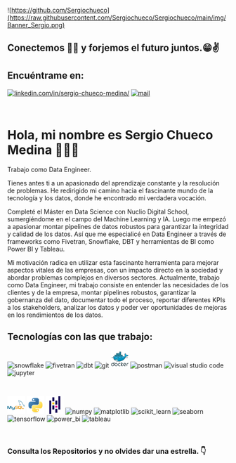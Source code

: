 ![https://github.com/Sergiochueco](https://raw.githubusercontent.com/Sergiochueco/Sergiochueco/main/img/Banner_Sergio.png)

## Conectemos 👨‍💻 y forjemos el futuro juntos.😁✌
## Encuéntrame en:

<p align="left">
    <div>
    <a href="https://www.linkedin.com/in/sergio-chueco-medina/" target="blank"><img align="center" src="https://www.vectorlogo.zone/logos/linkedin/linkedin-icon.svg" alt="linkedin.com/in/sergio-chueco-medina/" height="30" width="40" /></a> 
    <a href="mailto:sergiochuecomedina@gmail.com?Subject=Hola%20Sergio%20nos%20gustaría%20conocerte" target="blank"><img align="center" src="https://www.vectorlogo.zone/logos/gmail/gmail-icon.svg" height="35" width="35px" alt="mail"></a> 
    <div/>
</p>
<br>

# Hola, mi nombre es Sergio Chueco Medina 👋👨‍💻

Trabajo como Data Engineer.

Tienes antes ti a un apasionado del aprendizaje constante y la resolución de problemas. He redirigido mi camino hacia el fascinante mundo de la tecnología y los datos, donde he encontrado mi verdadera vocación.

Completé el Máster en Data Science con Nuclio Digital School, sumergiéndome en el campo del Machine Learning y IA. Luego me empezó a apasionar montar pipelines de datos robustos para garantizar la integridad y calidad de los datos. Así que me especialicé en Data Engineer a través de frameworks como Fivetran, Snowflake, DBT y herramientas de BI como Power BI y Tableau.

Mi motivación radica en utilizar esta fascinante herramienta para mejorar aspectos vitales de las empresas, con un impacto directo en la sociedad y abordar problemas complejos en diversos sectores. Actualmente, trabajo como Data Engineer, mi trabajo consiste en entender las necesidades de los clientes y de la empresa, montar pipelines robustos, garantizar la gobernanza del dato, documentar todo el proceso, reportar diferentes KPIs a los stakeholders, analizar los datos y poder ver oportunidades de mejoras en los rendimientos de los datos.


## Tecnologías con las que trabajo:


<p align="left">
    <img src="https://www.vectorlogo.zone/logos/snowflake/snowflake-ar21.svg" alt="snowflake" width="40" height="40" />
    <img src="https://www.vectorlogo.zone/logos/fivetran/fivetran-ar21.svg" alt="fivetran" width="40" height="40" />
    <img src="https://github.com/gilbarbara/logos/blob/main/logos/dbt.svg" alt="dbt" width="40" height="40" />
    <img src="https://www.vectorlogo.zone/logos/git-scm/git-scm-icon.svg" alt="git" width="40" height="40" />
    <img src="https://raw.githubusercontent.com/devicons/devicon/master/icons/docker/docker-original-wordmark.svg" alt="docker" width="40" height="40" /> 
    <img src="https://www.vectorlogo.zone/logos/getpostman/getpostman-icon.svg" alt="postman" width="40" height="40" />
    <img src="https://www.vectorlogo.zone/logos/visualstudio_code/visualstudio_code-ar21.svg" alt="visual studio code" width="90" height="40" />
    <img src="https://www.vectorlogo.zone/logos/jupyter/jupyter-ar21.svg" alt="jupyter" width="90" height="40" />
</p>

<br> 

<p align="left"> 
    <img src="https://raw.githubusercontent.com/devicons/devicon/master/icons/mysql/mysql-original-wordmark.svg" alt="mysql" width="40" height="40"/> 
    <img src="https://raw.githubusercontent.com/devicons/devicon/master/icons/python/python-original.svg" alt="python" width="40" height="40"/> 
    <img src="https://raw.githubusercontent.com/devicons/devicon/2ae2a900d2f041da66e950e4d48052658d850630/icons/pandas/pandas-original.svg" alt="pandas" width="40" height="40"/> 
    <img src="https://upload.wikimedia.org/wikipedia/commons/6/67/Numpy-svgrepo-com.svg?uselang=es" alt="numpy" width="40" height="40"/>
    <img src="https://matplotlib.org/_static/logo2.svg" alt="matplotlib" width="90" height="40"/> 
    <img src="https://upload.wikimedia.org/wikipedia/commons/0/05/Scikit_learn_logo_small.svg" alt="scikit_learn" width="60" height="40"/>
    <img src="https://seaborn.pydata.org/_images/logo-mark-lightbg.svg" alt="seaborn" width="40" height="40"/> 
    <img src="https://www.vectorlogo.zone/logos/tensorflow/tensorflow-icon.svg" alt="tensorflow" width="40" height="40"/>
    <img src="https://www.vectorlogo.zone/logos/microsoft_powerbi/microsoft_powerbi-ar21.svg" alt="power_bi" width="40" height="40"/>
    <img src="https://github.com/gilbarbara/logos/blob/main/logos/tableau.svg" alt="tableau" width="40" height="40"/>
</p>

<br>

### Consulta los Repositorios y no olvides dar una estrella. 👇



